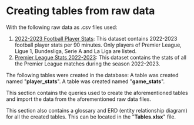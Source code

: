 # Creating tables from raw data

With the following raw data as .csv files used:
1. [2022-2023 Football Player Stats](https://www.kaggle.com/datasets/vivovinco/20222023-football-player-stats): This dataset contains 2022-2023 football player stats per 90 minutes. Only players of Premier League, Ligue 1, Bundesliga, Serie A and La Liga are listed. 
2. [Premier League Stats 2022-2023](https://www.kaggle.com/datasets/thamersekhri/premier-league-stats-2022-2023): This dataset contains the stats of all the Premier League matches during the season 2022-2023. 

The following tables were created in the database:
A table was created named "**player_stats**".
A table was created named "**game_stats**".

This section contains the queries used to create the aforementioned tables and import the data from the aforementioned raw data files.

This section also contains a glossary and ERD (entity relationship diagram) for all the created tables. This can be located in the "**Tables.xlsx**" file.
